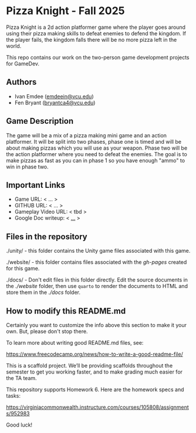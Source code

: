 # Pizza Knight - Fall 2025

Pizza Knight is a 2d action platformer game where the player goes around using their pizza making skills to defeat enemies to defend the kingdom. If the player fails, 
the kingdom falls there will be no more pizza left in the world.

This repo contains our work on the two-person game development projects for GameDev.

## Authors

- Ivan Emdee (emdeein@vcu.edu)
- Fen Bryant (bryantca4@vcu.edu)

## Game Description

The game will be a mix of a pizza making mini game and an action platformer. It will be split into two phases, phase one is timed and will be about making pizzas which you will use as your weapon. Phase two will be the
action platformer where you need to defeat the enemies. The goal is to make pizzas as fast as you can in phase 1 so you have enough "ammo" to win in phase two.

## Important Links

- Game URL: < ... >
- GITHUB URL: < ... >
- Gameplay Video URL: < tbd >
- Google Doc writeup: < [...](https://docs.google.com/document/d/1vsI01QuD9VK1fwvos-tI67rkn_9tqzkglIxqePkIwEk/edit?usp=sharing) >

## Files in the repository

./unity/ - this folder contains the Unity game files associated with this game.

./website/ - this folder contains files associated with the *gh-pages* created for this game.

./docs/ - Don't edit files in this folder directly.  Edit the source documents in the *./website* folder, then use `quarto` to render the documents to HTML and store them in the *./docs* folder.


## How to modify this README.md

Certainly you want to customize the info above this section to make it your own. But, please don't stop there.

To learn more about writing good README.md files, see:

<https://www.freecodecamp.org/news/how-to-write-a-good-readme-file/>

This is a scaffold project. We’ll be providing scaffolds throughout the
semester to get you working faster, and to make grading much easier for
the TA team.

This repository supports Homework 6. Here are the homework specs and
tasks:

<https://virginiacommonwealth.instructure.com/courses/105808/assignments/952983>

Good luck!

